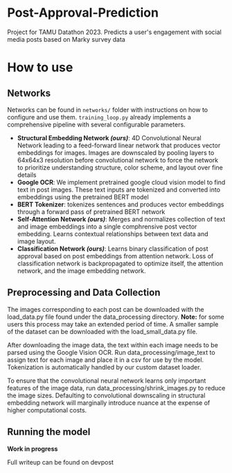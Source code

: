 # Post-Approval-Prediction
Project for TAMU Datathon 2023. Predicts a user's engagement with social media posts based on Marky survey data

# How to use
## Networks
Networks can be found in `networks/` folder with instructions on how to configure and use them. `training_loop.py` already implements a comprehensive pipeline with several configurable parameters.
- **Structural Embedding Network *(ours)***: 4D Convolutional Neural Network leading to a feed-forward linear network that produces vector embeddings for images. Images are downscaled by pooling layers to 64x64x3 resolution before convolutional network to force the network to prioritize understanding structure, color scheme, and layout over fine details
- **Google OCR**: We implement pretrained google cloud vision model to find text in post images. These text inputs are tokenized and converted into embeddings using the pretrained BERT model
- **BERT Tokenizer**: tokenizes sentences and produces vector embeddings through a forward pass of pretrained BERT network
- **Self-Attention Network *(ours)***: Merges and normalizes collection of text and image embeddings into a single comphrensive post vector embedding. Learns contextual relationships between text data and image layout.
- **Classification Network *(ours)***: Learns binary classification of post approval based on post embeddings from attention network. Loss of classification network is backpropagated to optimize itself, the attention network, and the image embedding network. 
## Preprocessing and Data Collection
The images corresponding to each post can be downloaded with the load_data.py file found under the data_processing directory.
**Note:** for some users this process may take an extended period of time. A smaller sample of the dataset can be downloaded with the load_small_data.py file.

After downloading the image data, the text within each image needs to be parsed using the Google Vision OCR. Run data_processing/image_text to assign text for each image and place it in a csv for use by the model. Tokenization is automatically handled by our custom dataset loader.

To ensure that the convolutional neural network learns only important features of the image data, run data_processing/shrink_images.py to reduce the image sizes. Defaulting to convolutional downscaling in structural embedding network will marginally introduce nuance at the expense of higher computational costs.

## Running the model

**Work in progress**

Full writeup can be found on devpost
